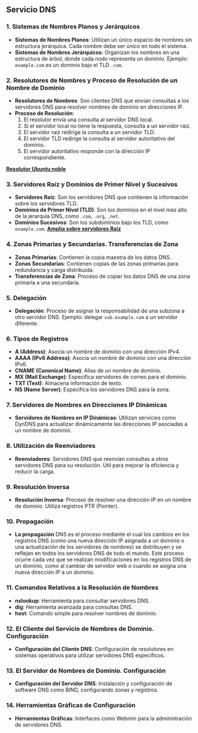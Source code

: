 ## Servicio DNS

### 1. Sistemas de Nombres Planos y Jerárquicos
- **Sistemas de Nombres Planos**: Utilizan un único espacio de nombres sin estructura jerárquica. Cada nombre debe ser único en todo el sistema.
- **Sistemas de Nombres Jerárquicos**: Organizan los nombres en una estructura de árbol, donde cada nodo representa un dominio. Ejemplo: `example.com` es un dominio bajo el TLD `.com`.

### 2. Resolutores de Nombres y Proceso de Resolución de un Nombre de Dominio
- **Resolutores de Nombres**: Son clientes DNS que envían consultas a los servidores DNS para resolver nombres de dominio en direcciones IP.
- **Proceso de Resolución**:
  1. El resolutor envía una consulta al servidor DNS local.
  2. Si el servidor local no tiene la respuesta, consulta a un servidor raíz.
  3. El servidor raíz redirige la consulta a un servidor TLD.
  4. El servidor TLD redirige la consulta al servidor autoritativo del dominio.
  5. El servidor autoritativo responde con la dirección IP correspondiente.

**[Resolutor Ubuntu noble](resolutor.md)**

### 3. Servidores Raíz y Dominios de Primer Nivel y Sucesivos
- **Servidores Raíz**: Son los servidores DNS que contienen la información sobre los servidores TLD.
- **Dominios de Primer Nivel (TLD)**: Son los dominios en el nivel más alto de la jerarquía DNS, como `.com`, `.org`, `.net`.
- **Dominios Sucesivos**: Son los subdominios bajo los TLD, como `example.com`.
**[Amplia sobre servidores Raíz](ns_roots.md)**

### 4. Zonas Primarias y Secundarias. Transferencias de Zona
- **Zonas Primarias**: Contienen la copia maestra de los datos DNS.
- **Zonas Secundarias**: Contienen copias de las zonas primarias para redundancia y carga distribuida.
- **Transferencias de Zona**: Proceso de copiar los datos DNS de una zona primaria a una secundaria.

### 5. Delegación
- **Delegación**: Proceso de asignar la responsabilidad de una subzona a otro servidor DNS. Ejemplo: delegar `sub.example.com` a un servidor diferente.

### 6. Tipos de Registros
- **A (Address)**: Asocia un nombre de dominio con una dirección IPv4.
- **AAAA (IPv6 Address)**: Asocia un nombre de dominio con una dirección IPv6.
- **CNAME (Canonical Name)**: Alias de un nombre de dominio.
- **MX (Mail Exchange)**: Especifica servidores de correo para el dominio.
- **TXT (Text)**: Almacena información de texto.
- **NS (Name Server)**: Especifica los servidores DNS para la zona.

### 7. Servidores de Nombres en Direcciones IP Dinámicas
- **Servidores de Nombres en IP Dinámicas**: Utilizan servicios como DynDNS para actualizar dinámicamente las direcciones IP asociadas a un nombre de dominio.

### 8. Utilización de Reenviadores
- **Reenviadores**: Servidores DNS que reenvían consultas a otros servidores DNS para su resolución. Útil para mejorar la eficiencia y reducir la carga.

### 9. Resolución Inversa
- **Resolución Inversa**: Proceso de resolver una dirección IP en un nombre de dominio. Utiliza registros PTR (Pointer).

### 10. Propagación
- **La propagación** DNS es el proceso mediante el cual los cambios en los registros DNS (como una nueva dirección IP asignada a un dominio o una actualización de los servidores de nombres) se distribuyen y se reflejan en todos los servidores DNS de todo el mundo. Este proceso ocurre cada vez que se realizan modificaciones en los registros DNS de un dominio, como al cambiar de servidor web o cuando se asigna una nueva dirección IP a un dominio.

### 11. Comandos Relativos a la Resolución de Nombres
- **nslookup**: Herramienta para consultar servidores DNS.
- **dig**: Herramienta avanzada para consultas DNS.
- **host**: Comando simple para resolver nombres de dominio.

### 12. El Cliente del Servicio de Nombres de Dominio. Configuración
- **Configuración del Cliente DNS**: Configuración de resolutores en sistemas operativos para utilizar servidores DNS específicos.

### 13. El Servidor de Nombres de Dominio. Configuración
- **Configuración del Servidor DNS**: Instalación y configuración de software DNS como BIND, configurando zonas y registros.

### 14. Herramientas Gráficas de Configuración
- **Herramientas Gráficas**: Interfaces como Webmin para la administración de servidores DNS.